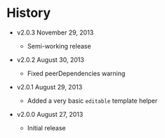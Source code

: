 # History

- v2.0.3 November 29, 2013
	- Semi-working release

- v2.0.2 August 30, 2013
	- Fixed peerDependencies warning

- v2.0.1 August 29, 2013
	- Added a very basic `editable` template helper

- v2.0.0 August 27, 2013
	- Initial release
